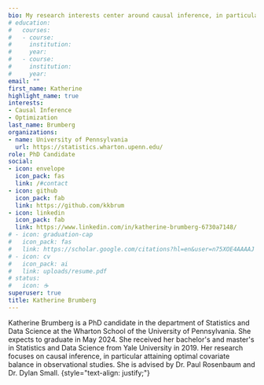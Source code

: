 ```yaml
---
bio: My research interests center around causal inference, in particular attaining optimal covariate balance in observational studies.
# education:
#   courses:
#   - course: 
#     institution: 
#     year: 
#   - course: 
#     institution: 
#     year: 
email: ""
first_name: Katherine
highlight_name: true
interests:
- Causal Inference
- Optimization
last_name: Brumberg
organizations:
- name: University of Pennsylvania
  url: https://statistics.wharton.upenn.edu/
role: PhD Candidate
social:
- icon: envelope
  icon_pack: fas
  link: /#contact
- icon: github
  icon_pack: fab
  link: https://github.com/kkbrum
- icon: linkedin
  icon_pack: fab
  link: https://www.linkedin.com/in/katherine-brumberg-6730a7148/
# - icon: graduation-cap
#   icon_pack: fas
#   link: https://scholar.google.com/citations?hl=en&user=n75XOE4AAAAJ
# - icon: cv
#   icon_pack: ai
#   link: uploads/resume.pdf
# status:
#   icon: ☕️
superuser: true
title: Katherine Brumberg
---
```


Katherine Brumberg is a PhD candidate in the department of Statistics and Data Science at the Wharton School of the University of Pennsylvania. She expects to graduate in May 2024. She received her bachelor's and master's in Statistics and Data Science from Yale University in 2019. Her research focuses on causal inference, in particular attaining optimal covariate balance in observational studies. She is advised by Dr. Paul Rosenbaum and Dr. Dylan Small.
{style="text-align: justify;"}
